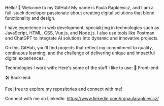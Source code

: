 Hello! 👋 Welcome to my GitHub!
My name is Paula Rapkievicz, and I am a full-stack developer passionate about creating digital solutions that blend functionality and design.

I have experience in web development, specializing in technologies such as JavaScript, HTML, CSS, Vue.js, and Node.js. I also use tools like Postman and ChatGPT to integrate AI solutions into dynamic and innovative projects.

On this GitHub, you’ll find projects that reflect my commitment to quality, continuous learning, and the challenge of delivering unique and impactful digital experiences.

Technologies I work with:
Here's some of the stuff I like to use:
🚀 Front-end:










🛠️ Back-end:





Feel free to explore my repositories and connect with me!

Connect with me on LinkedIn:
https://www.linkedin.com/in/paularapkievicz/
